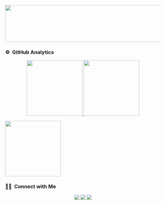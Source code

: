 
<a href="https://github.com/devxb/gitanimals">
  <img
    src="https://render.gitanimals.org/lines/buingoclam147"
    width="800"
    height="120"
  />
</a>

<!-- ## 👋 &nbsp;Hey there! I'm Bùi Ngọc Lâm -->


### ⚙️ &nbsp;GitHub Analytics

<p align="center">
<a href="https://github.com/buingoclam147">
  <img height="180em" src="https://github-readme-stats-eight-theta.vercel.app/api?username=buingoclam147&show_icons=true&theme=algolia&include_all_commits=true&count_private=true"/>
  <img height="180em" src="https://github-readme-stats-eight-theta.vercel.app/api/top-langs/?username=buingoclam147&layout=compact&langs_count=8&theme=algolia"/>
</a>
</p>
 <img height="180em" src="https://github-readme-stats.vercel.app/api?username=buingoclam147&show_icons=true&show_icons=true&theme=algolia&include_all_commits=true&count_private=true"/>



### 🤝🏻 &nbsp;Connect with Me

<p align="center">
<a href="https://www.linkedin.com/in/bui-ngoc-lam-frontend-engineer"><img src="https://img.shields.io/badge/-Aditya%20Vikram%20Singh-0077B5?style=flat&logo=Linkedin&logoColor=white"/></a>
<a href="mailto:buingoclam00@gmail.com"><img src="https://img.shields.io/badge/-avsingh@umass.edu-D14836?style=flat&logo=Gmail&logoColor=white"/></a>
<a href="https://facebook.com/bnl.0318"><img src="https://img.shields.io/badge/-@AVS1508-1877F2?style=flat&logo=Facebook&logoColor=white"/></a>
</p>
